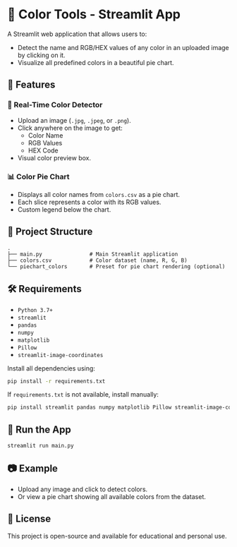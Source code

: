 # 🎨 Color Tools - Streamlit App

A Streamlit web application that allows users to:
- Detect the name and RGB/HEX values of any color in an uploaded image by clicking on it.
- Visualize all predefined colors in a beautiful pie chart.

## 🔧 Features

### 🎯 Real-Time Color Detector
- Upload an image (`.jpg`, `.jpeg`, or `.png`).
- Click anywhere on the image to get:
  - Color Name
  - RGB Values
  - HEX Code
- Visual color preview box.

### 📊 Color Pie Chart
- Displays all color names from `colors.csv` as a pie chart.
- Each slice represents a color with its RGB values.
- Custom legend below the chart.

## 📁 Project Structure

```
.
├── main.py               # Main Streamlit application
├── colors.csv            # Color dataset (name, R, G, B)
└── piechart_colors       # Preset for pie chart rendering (optional)
```

## 🛠️ Requirements

- `Python 3.7+`
- `streamlit`
- `pandas`
- `numpy`
- `matplotlib`
- `Pillow`
- `streamlit-image-coordinates`

Install all dependencies using:

```bash
pip install -r requirements.txt
```

If `requirements.txt` is not available, install manually:

```bash
pip install streamlit pandas numpy matplotlib Pillow streamlit-image-coordinates
```

## 🚀 Run the App

```bash
streamlit run main.py
```

## 📷 Example

- Upload any image and click to detect colors.
- Or view a pie chart showing all available colors from the dataset.

## 📄 License

This project is open-source and available for educational and personal use.

